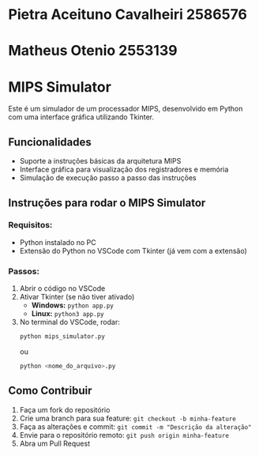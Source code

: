 # Pietra Aceituno Cavalheiri 2586576
# Matheus Otenio 2553139

# MIPS Simulator

Este é um simulador de um processador MIPS, desenvolvido em Python com uma interface gráfica utilizando Tkinter.

## Funcionalidades

- Suporte a instruções básicas da arquitetura MIPS
- Interface gráfica para visualização dos registradores e memória
- Simulação de execução passo a passo das instruções

## Instruções para rodar o MIPS Simulator

### Requisitos:
- Python instalado no PC
- Extensão do Python no VSCode com Tkinter (já vem com a extensão)

### Passos:
1. Abrir o código no VSCode
2. Ativar Tkinter (se não tiver ativado)  
   - **Windows:** `python app.py`  
   - **Linux:** `python3 app.py`
3. No terminal do VSCode, rodar:  
   ```bash
   python mips_simulator.py
   ```
   ou  
   ```bash
   python <nome_do_arquivo>.py
   ```

## Como Contribuir

1. Faça um fork do repositório
2. Crie uma branch para sua feature: `git checkout -b minha-feature`
3. Faça as alterações e commit: `git commit -m "Descrição da alteração"`
4. Envie para o repositório remoto: `git push origin minha-feature`
5. Abra um Pull Request
